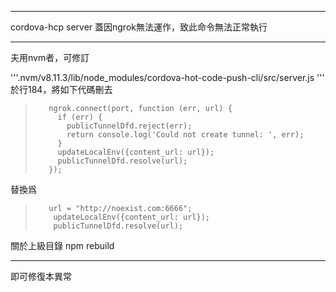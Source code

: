 ***
cordova-hcp server 蓋因ngrok無法運作，致此命令無法正常執行
***
夫用nvm者，可修訂

 '''.nvm/v8.11.3/lib/node_modules/cordova-hot-code-push-cli/src/server.js '''
 於行184，將如下代碼刪去
>        ngrok.connect(port, function (err, url) {
>          if (err) {
>            publicTunnelDfd.reject(err);
>            return console.log('Could not create tunnel: ', err);
>          }
>          updateLocalEnv({content_url: url});
>          publicTunnelDfd.resolve(url);
>        });

替換爲

>        url = "http://noexist.com:6666";
>         updateLocalEnv({content_url: url});
>         publicTunnelDfd.resolve(url);

關於上級目錄 npm rebuild 
***
即可修復本異常 
